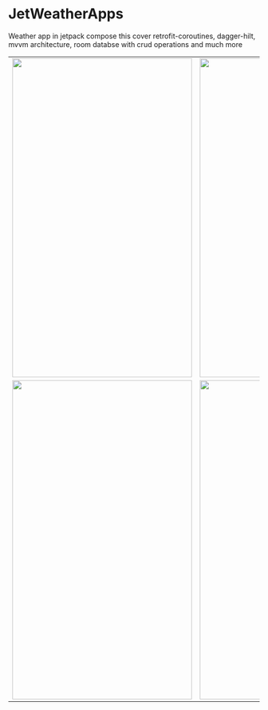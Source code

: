# JetWeatherApps
Weather app in jetpack compose this cover retrofit-coroutines, dagger-hilt, mvvm architecture, room databse with crud operations and much more



<table>
  <tr>
    <td><img src="https://user-images.githubusercontent.com/45313305/161538126-430353c6-13ec-4a16-9adb-7c9d8c1930ec.jpg" width=360 height=640></td>
    <td><img src="https://user-images.githubusercontent.com/45313305/161538153-e6b8d9e4-07bf-4408-9b72-0db59f6bad63.jpg" width=360 height=640></td>
  </tr>
<tr>
    <td><img src="https://user-images.githubusercontent.com/45313305/161538191-7204ef6b-323c-4401-8c34-d704c9da2955.jpg" width=360 height=640></td>
    <td><img src="https://user-images.githubusercontent.com/45313305/161538209-b92f341b-d3e6-490e-b4ca-6da38ab79a33.jpg" width=360 height=640></td>
  </tr>
   
 </table>
